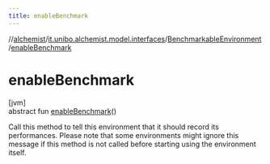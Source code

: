 ```yaml
---
title: enableBenchmark
---
```

//[alchemist](../../../index.html)/[it.unibo.alchemist.model.interfaces](../index.html)/[BenchmarkableEnvironment](index.html)/[enableBenchmark](enable-benchmark.html)



# enableBenchmark



[jvm]\
abstract fun [enableBenchmark](enable-benchmark.html)()



Call this method to tell this environment that it should record its performances. Please note that some environments might ignore this message if this method is not called before starting using the environment itself.




